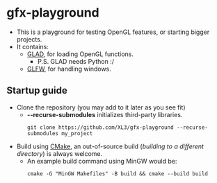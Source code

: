 # gfx-playground
- This is a playground for testing OpenGL features, or starting bigger projects.
- It contains:
    - [GLAD](https://github.com/Dav1dde/glad), for loading OpenGL functions.
        - P.S. GLAD needs Python :/
    - [GLFW](https://github.com/glfw/glfw), for handling windows.
  
## Startup guide
- Clone the repository (you may add to it later as you see fit)
    - **--recurse-submodules** initializes third-party libraries.
      ```
      git clone https://github.com/XL3/gfx-playground --recurse-submodules my_project
      ```
- Build using [CMake](https://cmake.org/), an out-of-source build (*building to a different directory*) is always welcome.
    - An example build command using MinGW would be:
      ```
      cmake -G "MinGW Makefiles" -B build && cmake --build build
      ```
